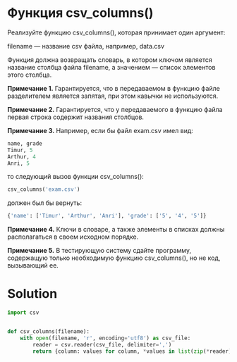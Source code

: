 # Функция csv_columns()

Реализуйте функцию csv_columns(), которая принимает один аргумент:

filename — название csv файла, например, data.csv

Функция должна возвращать словарь, в котором ключом является название столбца файла filename, а значением — список
элементов этого столбца.

**Примечание 1.** Гарантируется, что в передаваемом в функцию файле разделителем является запятая, при этом кавычки не
используются.

**Примечание 2.** Гарантируется, что у передаваемого в функцию файла первая строка содержит названия столбцов.

**Примечание 3.** Например, если бы файл exam.csv имел вид:

```python
name, grade
Timur, 5
Arthur, 4
Anri, 5
```

то следующий вызов функции csv_columns():

```python
csv_columns('exam.csv')
```

должен был бы вернуть:

```python
{'name': ['Timur', 'Arthur', 'Anri'], 'grade': ['5', '4', '5']}
```

**Примечание 4.** Ключи в словаре, а также элементы в списках должны располагаться в своем исходном порядке.

**Примечание 5.** В тестирующую систему сдайте программу, содержащую только необходимую функцию csv_columns(), но не
код, вызывающий ее.

# Solution

```python
import csv


def csv_columns(filename):
    with open(filename, 'r', encoding='utf8') as csv_file:
        reader = csv.reader(csv_file, delimiter=',')
        return {column: values for column, *values in list(zip(*reader))}
```